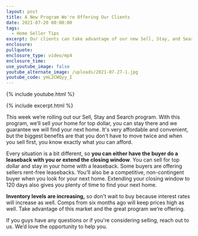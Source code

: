 ```yaml
---
layout: post
title: A New Program We're Offering Our Clients
date: 2021-07-20 00:00:00
tags:
  - Home Seller Tips
excerpt: Our clients can take advantage of our new Sell, Stay, and Search program.
enclosure:
pullquote:
enclosure_type: video/mp4
enclosure_time:
use_youtube_image: false
youtube_alternate_image: /uploads/2021-07-27-1.jpg
youtube_code: ymL2CWQyy_I
---
```

{% include youtube.html %}

{% include excerpt.html %}

This week we’re rolling out our Sell, Stay and Search program. With this program, we’ll sell your home for top dollar, you can stay there and we guarantee we will find your next home. It's very affordable and convenient, but the biggest benefits are that you don’t have to move twice and when you sell first, you know exactly what you can afford.

Every situation is a bit different, so **you can either have the buyer do a leaseback with you or extend the closing window**. You can sell for top dollar and stay in your home with a leaseback. Some buyers are offering sellers rent-free leasebacks. You’ll also be a competitive, non-contingent buyer when you look for your next home. Extending your closing window to 120 days also gives you plenty of time to find your next home.

**Inventory levels are increasing,** so don't wait to buy because interest rates will increase as well. Comps from six months ago will keep prices high as well. Take advantage of this market and the great program we’re offering.

If you guys have any questions or if you're considering selling, reach out to us. We’d love the opportunity to help you.
